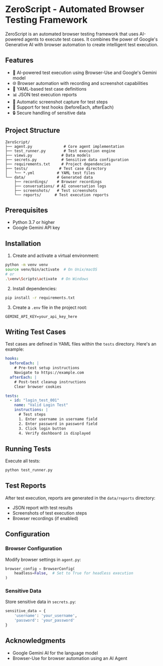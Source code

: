 # ZeroScript - Automated Browser Testing Framework

ZeroScript is an automated browser testing framework that uses AI-powered agents to execute test cases. It combines the power of Google's Generative AI with browser automation to create intelligent test execution.

## Features

- 🤖 AI-powered test execution using Browser-Use and Google's Gemini model
- 🌐 Browser automation with recording and screenshot capabilities
- 📝 YAML-based test case definitions
- 📊 JSON test execution reports
- 📸 Automatic screenshot capture for test steps
- 🔄 Support for test hooks (beforeEach, afterEach)
- 🔒 Secure handling of sensitive data

## Project Structure

```
ZeroScript/
├── agent.py              # Core agent implementation
├── test_runner.py        # Test execution engine
├── views.py             # Data models
├── secrets.py           # Sensitive data configuration
├── requirements.txt     # Project dependencies
├── tests/              # Test case directory
│   └── *.yml          # YAML test files
└── data/              # Generated data
    ├── recordings/    # Browser recordings
    ├── conversations/ # AI conversation logs
    ├── screenshots/   # Test screenshots
    └── reports/      # Test execution reports
```

## Prerequisites

- Python 3.7 or higher
- Google Gemini API key

## Installation

1. Create and activate a virtual environment:
```bash
python -m venv venv
source venv/bin/activate  # On Unix/macOS
# or
.\venv\Scripts\activate  # On Windows
```

2. Install dependencies:
```bash
pip install -r requirements.txt
```

3. Create a `.env` file in the project root:
```env
GEMINI_API_KEY=your_api_key_here
```

## Writing Test Cases

Test cases are defined in YAML files within the `tests` directory. Here's an example:

```yaml
hooks:
  beforeEach: |
    # Pre-test setup instructions
    Navigate to https://example.com
  afterEach: |
    # Post-test cleanup instructions
    Clear browser cookies

tests:
  - id: "login_test_001"
    name: "Valid Login Test"
    instructions: |
      # Test steps
      1. Enter username in username field
      2. Enter password in password field
      3. Click login button
      4. Verify dashboard is displayed
```

## Running Tests

Execute all tests:
```bash
python test_runner.py
```

## Test Reports

After test execution, reports are generated in the `data/reports` directory:
- JSON report with test results
- Screenshots of test execution steps
- Browser recordings (if enabled)

## Configuration

### Browser Configuration
Modify browser settings in `agent.py`:
```python
browser_config = BrowserConfig(
    headless=False,  # Set to True for headless execution
)
```

### Sensitive Data
Store sensitive data in `secrets.py`:
```python
sensitive_data = {
    'username': 'your_username',
    'password': 'your_password'
}
```

## Acknowledgments

- Google Gemini AI for the language model
- Browser-Use for browser automation using an AI Agent
